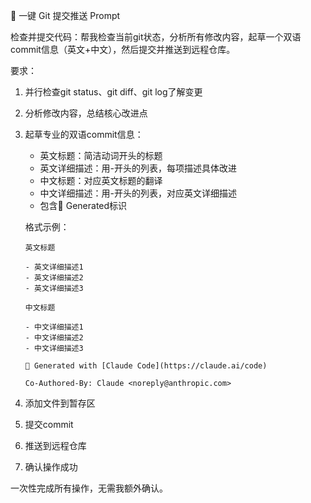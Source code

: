 🚀 一键 Git 提交推送 Prompt

检查并提交代码：帮我检查当前git状态，分析所有修改内容，起草一个双语commit信息（英文+中文），然后提交并推送到远程仓库。

要求：
1. 并行检查git status、git diff、git log了解变更
2. 分析修改内容，总结核心改进点
3. 起草专业的双语commit信息：
   - 英文标题：简洁动词开头的标题
   - 英文详细描述：用-开头的列表，每项描述具体改进
   - 中文标题：对应英文标题的翻译
   - 中文详细描述：用-开头的列表，对应英文详细描述
   - 包含🤖 Generated标识
   
   格式示例：
   ```
   英文标题
   
   - 英文详细描述1
   - 英文详细描述2
   - 英文详细描述3
   
   中文标题
   
   - 中文详细描述1
   - 中文详细描述2
   - 中文详细描述3
   
   🤖 Generated with [Claude Code](https://claude.ai/code)
   
   Co-Authored-By: Claude <noreply@anthropic.com>
   ```
4. 添加文件到暂存区
5. 提交commit
6. 推送到远程仓库
7. 确认操作成功

一次性完成所有操作，无需我额外确认。